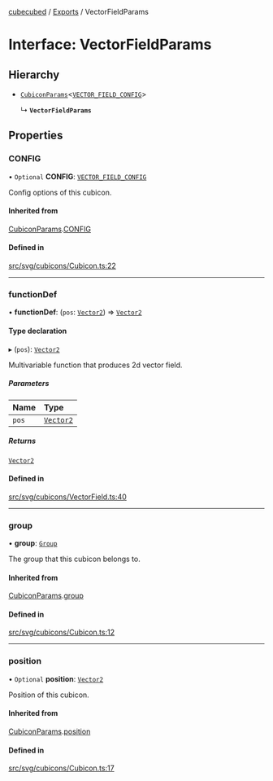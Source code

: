 [cubecubed](/reference/README.md) / [Exports](/reference/modules.md) / VectorFieldParams

# Interface: VectorFieldParams

## Hierarchy

- [`CubiconParams`](/reference/interfaces/CubiconParams.md)<[`VECTOR_FIELD_CONFIG`](/reference/interfaces/VECTOR_FIELD_CONFIG.md)\>

  ↳ **`VectorFieldParams`**

## Properties

### CONFIG

• `Optional` **CONFIG**: [`VECTOR_FIELD_CONFIG`](/reference/interfaces/VECTOR_FIELD_CONFIG.md)

Config options of this cubicon.

#### Inherited from

[CubiconParams](/reference/interfaces/CubiconParams.md).[CONFIG](/reference/interfaces/CubiconParams.md#config)

#### Defined in

[src/svg/cubicons/Cubicon.ts:22](https://github.com/imaphatduc/cubecubed/blob/ec15a85/src/svg/cubicons/Cubicon.ts#L22)

___

### functionDef

• **functionDef**: (`pos`: [`Vector2`](/reference/classes/Vector2.md)) => [`Vector2`](/reference/classes/Vector2.md)

#### Type declaration

▸ (`pos`): [`Vector2`](/reference/classes/Vector2.md)

Multivariable function that produces 2d vector field.

##### Parameters

| Name | Type |
| :------ | :------ |
| `pos` | [`Vector2`](/reference/classes/Vector2.md) |

##### Returns

[`Vector2`](/reference/classes/Vector2.md)

#### Defined in

[src/svg/cubicons/VectorField.ts:40](https://github.com/imaphatduc/cubecubed/blob/ec15a85/src/svg/cubicons/VectorField.ts#L40)

___

### group

• **group**: [`Group`](/reference/classes/Group.md)

The group that this cubicon belongs to.

#### Inherited from

[CubiconParams](/reference/interfaces/CubiconParams.md).[group](/reference/interfaces/CubiconParams.md#group)

#### Defined in

[src/svg/cubicons/Cubicon.ts:12](https://github.com/imaphatduc/cubecubed/blob/ec15a85/src/svg/cubicons/Cubicon.ts#L12)

___

### position

• `Optional` **position**: [`Vector2`](/reference/classes/Vector2.md)

Position of this cubicon.

#### Inherited from

[CubiconParams](/reference/interfaces/CubiconParams.md).[position](/reference/interfaces/CubiconParams.md#position)

#### Defined in

[src/svg/cubicons/Cubicon.ts:17](https://github.com/imaphatduc/cubecubed/blob/ec15a85/src/svg/cubicons/Cubicon.ts#L17)
